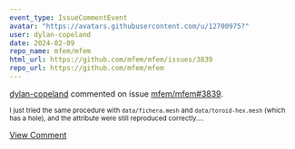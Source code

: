 ```yaml
---
event_type: IssueCommentEvent
avatar: "https://avatars.githubusercontent.com/u/12700975?"
user: dylan-copeland
date: 2024-02-09
repo_name: mfem/mfem
html_url: https://github.com/mfem/mfem/issues/3839
repo_url: https://github.com/mfem/mfem
---
```


<a href='https://github.com/dylan-copeland' target='_blank'>dylan-copeland</a> commented on issue <a href='https://github.com/mfem/mfem/issues/3839' target='_blank'>mfem/mfem#3839</a>.

<small>I just tried the same procedure with `data/fichera.mesh` and `data/toroid-hex.mesh` (which has a hole), and the attribute were still reproduced correctly....</small>

<a href='https://github.com/mfem/mfem/issues/3839' target='_blank'>View Comment</a>
